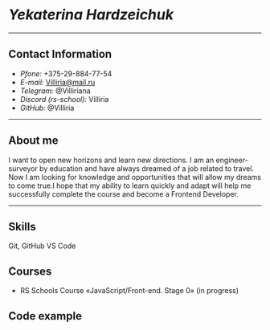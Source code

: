 # ***Yekaterina Hardzeichuk***
****
## Contact Information
+ *Pfone:* +375-29-884-77-54
+ *E-mail:* Villiria@mail.ru
+ *Telegram:* @Villiriana
+ *Discord (rs-school):* Villiria
+ *GitHub:* @Villiria
****
## About me
I want to open new horizons and learn new directions. I am an engineer-surveyor by education and have always dreamed of a job related to travel. Now I am looking for knowledge and opportunities that will allow my dreams to come true.I hope that my ability to learn quickly and adapt will help me successfully complete the course and become a Frontend Developer.
****
## Skills
Git, GitHub
VS Code
## Courses
+ RS Schools Course «JavaScript/Front-end. Stage 0» (in progress)
## Code example
